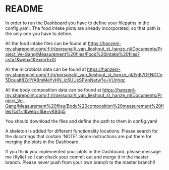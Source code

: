 # README #

In order to run the Dashboard you have to define your filepaths in the config.yaml. The food intake plots are already incorporated, so that path is the only one you have to define. 

All the food intake files can be found at https://hanzenl-my.sharepoint.com/:f:/r/personal/t_van_lieshout_st_hanze_nl/Documents/Project_Ve-Gang/Measurement%20files/Food%20intake%20files?csf=1&web=1&e=mrEx0t

All the microbiota data can be found at https://hanzenl-my.sharepoint.com/:f:/g/personal/t_van_lieshout_st_hanze_nl/EnB7DENGCn5Dpualt8ZdlYABmMeYvHN_ic6UUsSFVpNetw?e=VUnhqc

All the body composition data can be found at https://hanzenl-my.sharepoint.com/:f:/r/personal/t_van_lieshout_st_hanze_nl/Documents/Project_Ve-Gang/Measurement%20files/Body%20composition%20measurement%20files?csf=1&web=1&e=yK94g5

You should download the files and define the path to them in config.yaml

A skeleton is added for different functionality locations. Please search for the docstrings that contain 'NOTE'. Some instructions are put there for merging the plots in the Dashboard. 

If you think you implemented your plots in the Dashboard, please message me (Kylie) so I can check your commit out and merge it in the master branch. Please never push from your own branch to the master branch!!